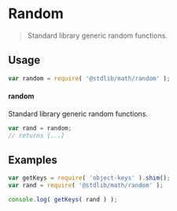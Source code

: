 # Random

> Standard library generic random functions.

<section class="usage">

## Usage

```javascript
var random = require( '@stdlib/math/random' );
```

#### random

Standard library generic random functions.

```javascript
var rand = random;
// returns {...}
```

</section>

<!-- /.usage -->

<section class="examples">

## Examples

<!-- TODO: better examples -->

```javascript
var getKeys = require( 'object-keys' ).shim();
var rand = require( '@stdlib/math/random' );

console.log( getKeys( rand ) );
```

</section>

<!-- /.examples -->

<section class="links">

</section>

<!-- /.links -->
